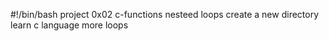 #!/bin/bash
project 0x02 c-functions nesteed loops
create a new directory
learn c language
more loops 
